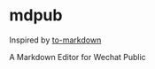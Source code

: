 # mdpub

Inspired by [to-markdown](https://github.com/domchristie/to-markdown)


A Markdown Editor for Wechat Public  
